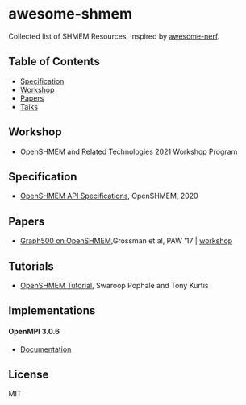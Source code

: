 # awesome-shmem
Collected list of SHMEM Resources, inspired by [awesome-nerf](https://github.com/yenchenlin/awesome-NeRF).

## Table of Contents
- [Specification](#specification)
- [Workshop](#workshop)
- [Papers](#papers)
- [Talks](#talks)

## Workshop
- [OpenSHMEM and Related Technologies 2021 Workshop Program](http://www.openshmem.org/workshops/openshmem2021/program.html)

## Specification
- [OpenSHMEM API Specifications](http://www.openshmem.org/site/specification), OpenSHMEM, 2020

## Papers
- [Graph500 on OpenSHMEM](https://dl.acm.org/doi/10.1145/3144779.3144781),Grossman et al, PAW '17 | [workshop](https://sc17.supercomputing.org/SC17%20Archive/workshops/workshop_pages/wkpr182.html)

## Tutorials
- [OpenSHMEM Tutorial](http://www.openshmem.org/site/sites/default/site_files/SHMEM_tutorial.pdf), Swaroop Pophale and Tony Kurtis

## Implementations
#### OpenMPI 3.0.6
- [Documentation](https://www.open-mpi.org/doc/v3.0/man3/OpenSHMEM.3.php)

## License 
MIT
